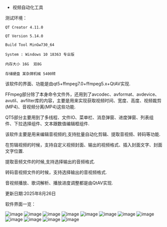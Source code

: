  - 视频自动化工具


测试环境：

	QT Creator 4.11.0
	
	QT Version 5.14.0
	
	Build Tool MinGw730_64
	
	System : Windows 10 18363 专业版
	
	内存大小 16G  双8G
	
	存储硬盘 某杂牌机械 5400转
	
	
	
	

该软件的界面、功能是由qt5+ffmpeg7.0+ffmpeg5.x+QtAV实现.

FFmpeg部分除了本身命令文件外，还用到了avcodec、avformat、avdevice、avutil、avfilter库的内容，主要是用来实现获取视频时间、宽度、高度、视频裁剪(MP4)、音视频分离(MP4)这些功能.

QT5部分主要用到了多线程、文件IO、菜单栏、消息弹窗、进度弹窗、列表组件、下拉选择组件、文本跟数值编辑框组件.

该软件主要是用来编辑音视频的,支持批量自动化剪辑、提取音视频、转码等功能.

在剪辑视频的时候，支持自定义视频封面、输出的视频格式、插入封面文字、封面文字位置.

提取音频文件的时候,支持选择输出的音频格式.

转码音视频文件的时候，支持选择输出的音视频格式.

音视频播放、歌词解析、播放进度调整都是由QtAV实现.


更新日期:2025年8月26日

软件界面一览：

![image](images/1.png)
![image](images/2.png)
![image](images/3.png)
![image](images/4.png)
![image](images/5.png)
![image](images/6.png)
![image](images/7.png)
![image](images/9.png)
![image](images/10.png)
![image](images/11.png)
![image](images/12.png)
![image](images/13.png)